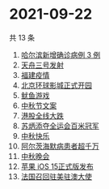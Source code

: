 # 2021-09-22

共 13 条

<!-- BEGIN ZHIHUSEARCH -->
<!-- 最后更新时间 Wed Sep 22 2021 04:08:32 GMT+0800 (China Standard Time) -->
1. [哈尔滨新增确诊病例 3 例](https://www.zhihu.com/search?q=黑龙江新增)
1. [天舟三号发射](https://www.zhihu.com/search?q=天舟三号)
1. [福建疫情](https://www.zhihu.com/search?q=福建疫情)
1. [北京环球影城正式开园](https://www.zhihu.com/search?q=北京环球影城)
1. [鱿鱼游戏](https://www.zhihu.com/search?q=鱿鱼游戏)
1. [中秋节文案](https://www.zhihu.com/search?q=中秋节文案)
1. [港股全线大跌](https://www.zhihu.com/search?q=港股暴跌)
1. [苏炳添夺全运会百米冠军](https://www.zhihu.com/search?q=苏炳添)
1. [中秋快乐](https://www.zhihu.com/search?q=中秋节)
1. [阿尔茨海默病患者超千万](https://www.zhihu.com/search?q=阿尔茨海默)
1. [中秋晚会](https://www.zhihu.com/search?q=中秋晚会)
1. [苹果 iOS 15正式版发布](https://www.zhihu.com/search?q=ios15)
1. [法国召回驻美驻澳大使](https://www.zhihu.com/search?q=法国召回驻美国和驻澳大利亚大使)
<!-- END ZHIHUSEARCH -->
